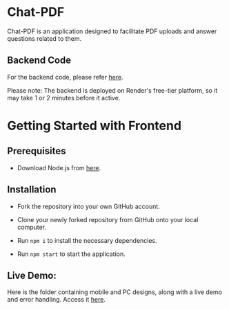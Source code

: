 # Chat-PDF

Chat-PDF is an application designed to facilitate PDF uploads and answer questions related to them.

## Backend Code

For the backend code, please refer [here](https://github.com/vivekbopaliya/chat-pdf-server).

Please note: The backend is deployed on Render's free-tier platform, so it may take 1 or 2 minutes before it active.

# Getting Started with Frontend

## Prerequisites

- Download Node.js from [here](https://nodejs.org/en/download).

## Installation

- Fork the repository into your own GitHub account.

- Clone your newly forked repository from GitHub onto your local computer.

- Run `npm i` to install the necessary dependencies.

- Run `npm start` to start the application.

## Live Demo:

Here is the folder containing mobile and PC designs, along with a live demo and error handling. Access it [here](https://drive.google.com/drive/folders/1gb1xmBVRZnlcD1LmFXGNLG5AhGc7oSA3?usp=sharing).
